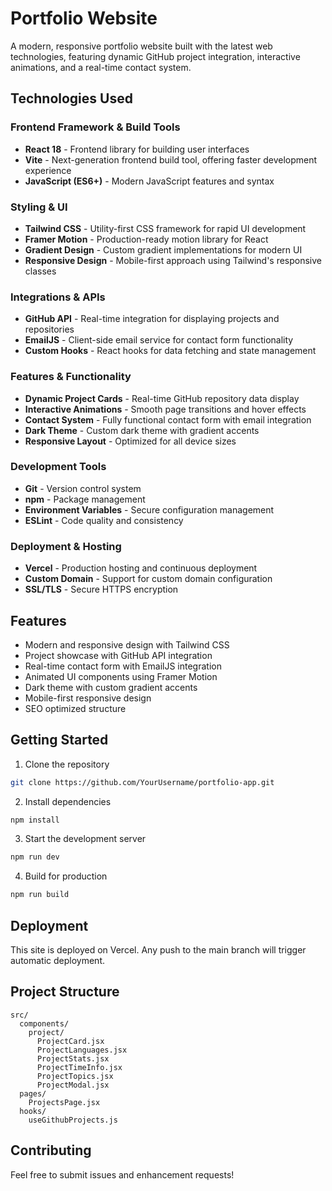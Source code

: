# Portfolio Website

A modern, responsive portfolio website built with the latest web technologies, featuring dynamic GitHub project integration, interactive animations, and a real-time contact system.

## Technologies Used

### Frontend Framework & Build Tools
- **React 18** - Frontend library for building user interfaces
- **Vite** - Next-generation frontend build tool, offering faster development experience
- **JavaScript (ES6+)** - Modern JavaScript features and syntax

### Styling & UI
- **Tailwind CSS** - Utility-first CSS framework for rapid UI development
- **Framer Motion** - Production-ready motion library for React
- **Gradient Design** - Custom gradient implementations for modern UI
- **Responsive Design** - Mobile-first approach using Tailwind's responsive classes

### Integrations & APIs
- **GitHub API** - Real-time integration for displaying projects and repositories
- **EmailJS** - Client-side email service for contact form functionality
- **Custom Hooks** - React hooks for data fetching and state management

### Features & Functionality
- **Dynamic Project Cards** - Real-time GitHub repository data display
- **Interactive Animations** - Smooth page transitions and hover effects
- **Contact System** - Fully functional contact form with email integration
- **Dark Theme** - Custom dark theme with gradient accents
- **Responsive Layout** - Optimized for all device sizes

### Development Tools
- **Git** - Version control system
- **npm** - Package management
- **Environment Variables** - Secure configuration management
- **ESLint** - Code quality and consistency

### Deployment & Hosting
- **Vercel** - Production hosting and continuous deployment
- **Custom Domain** - Support for custom domain configuration
- **SSL/TLS** - Secure HTTPS encryption

## Features

- Modern and responsive design with Tailwind CSS
- Project showcase with GitHub API integration
- Real-time contact form with EmailJS integration
- Animated UI components using Framer Motion
- Dark theme with custom gradient accents
- Mobile-first responsive design
- SEO optimized structure

## Getting Started

1. Clone the repository
```bash
git clone https://github.com/YourUsername/portfolio-app.git
```

2. Install dependencies
```bash
npm install
```

3. Start the development server
```bash
npm run dev
```

4. Build for production
```bash
npm run build
```

## Deployment

This site is deployed on Vercel. Any push to the main branch will trigger automatic deployment.

## Project Structure

```
src/
  components/
    project/
      ProjectCard.jsx
      ProjectLanguages.jsx
      ProjectStats.jsx
      ProjectTimeInfo.jsx
      ProjectTopics.jsx
      ProjectModal.jsx
  pages/
    ProjectsPage.jsx
  hooks/
    useGithubProjects.js
```

## Contributing

Feel free to submit issues and enhancement requests!
